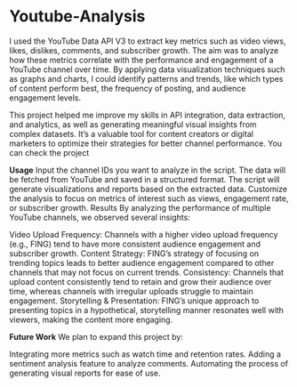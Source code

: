 # Youtube-Analysis
I used the YouTube Data API V3 to extract key metrics such as video views, likes, dislikes, comments, and subscriber growth. The aim was to analyze how these metrics correlate with the performance and engagement of a YouTube channel over time. By applying data visualization techniques such as graphs and charts, I could identify patterns and trends, like which types of content perform best, the frequency of posting, and audience engagement levels.

This project helped me improve my skills in API integration, data extraction, and analytics, as well as generating meaningful visual insights from complex datasets. It’s a valuable tool for content creators or digital marketers to optimize their strategies for better channel performance. You can check the project

**Usage**
Input the channel IDs you want to analyze in the script.
The data will be fetched from YouTube and saved in a structured format.
The script will generate visualizations and reports based on the extracted data.
Customize the analysis to focus on metrics of interest such as views, engagement rate, or subscriber growth.
Results
By analyzing the performance of multiple YouTube channels, we observed several insights:

Video Upload Frequency: Channels with a higher video upload frequency (e.g., FING) tend to have more consistent audience engagement and subscriber growth.
Content Strategy: FING’s strategy of focusing on trending topics leads to better audience engagement compared to other channels that may not focus on current trends.
Consistency: Channels that upload content consistently tend to retain and grow their audience over time, whereas channels with irregular uploads struggle to maintain engagement.
Storytelling & Presentation: FING’s unique approach to presenting topics in a hypothetical, storytelling manner resonates well with viewers, making the content more engaging.

**Future Work**
We plan to expand this project by:

Integrating more metrics such as watch time and retention rates.
Adding a sentiment analysis feature to analyze comments.
Automating the process of generating visual reports for ease of use.
